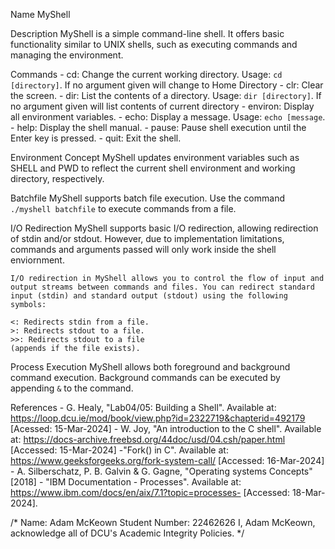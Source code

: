 Name
    MyShell

Description
    MyShell is a simple command-line shell. 
    It offers basic functionality similar to UNIX shells, such as executing commands 
    and managing the environment.

Commands
    - cd: Change the current working directory. Usage: `cd [directory]`. 
            If no argument given will change to
            Home Directory
    - clr: Clear the screen.
    - dir: List the contents of a directory. 
    Usage: `dir [directory]`.
            If no argument given will list
            contents of current directory
    - environ: Display all environment variables.
    - echo: Display a message. Usage: `echo [message`.
    - help: Display the shell manual.
    - pause: Pause shell execution until the Enter
            key is pressed.
    - quit: Exit the shell.

Environment Concept
    MyShell updates environment variables such as SHELL and PWD to reflect the current shell 
    environment and working directory, respectively.

Batchfile
    MyShell supports batch file execution. Use the command `./myshell batchfile` to execute 
    commands from a file.

I/O Redirection
    MyShell supports basic I/O redirection, allowing redirection of stdin and/or stdout. However, 
    due to implementation limitations, commands and
    arguments passed will only work inside the shell
    enviornment.

    I/O redirection in MyShell allows you to control the flow of input and output streams between commands and files. You can redirect standard input (stdin) and standard output (stdout) using the following symbols:

    <: Redirects stdin from a file.
    >: Redirects stdout to a file.
    >>: Redirects stdout to a file 
    (appends if the file exists).

Process Execution
    MyShell allows both foreground and background command execution. Background commands can be 
    executed by appending `&` to the command.

References
    - G. Healy, "Lab04/05: Building a Shell". Available at: https://loop.dcu.ie/mod/book/view.php?id=2322719&chapterid=492179 [Acessed: 15-Mar-2024]
    - W. Joy, "An introduction to the C shell". Available at: https://docs-archive.freebsd.org/44doc/usd/04.csh/paper.html [Accessed: 15-Mar-2024]
    -"Fork() in C". Available at: https://www.geeksforgeeks.org/fork-system-call/ [Accessed: 16-Mar-2024]
    - A. Silberschatz, P. B. Galvin & G. Gagne, "Operating systems Concepts" [2018]
    - "IBM Documentation - Processes". Available at: https://www.ibm.com/docs/en/aix/7.1?topic=processes- [Accessed: 18-Mar-2024].


/* 
Name: Adam McKeown
Student Number: 22462626
I, Adam McKeown, acknowledge all of DCU's Academic Integrity Policies. 
*/